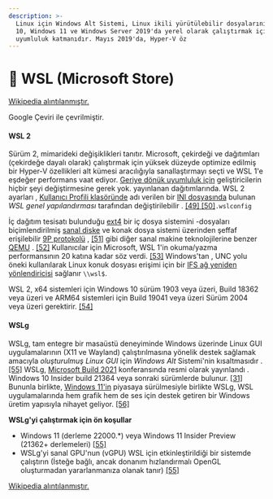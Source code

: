 ```yaml
---
description: >-
  Linux için Windows Alt Sistemi, Linux ikili yürütülebilir dosyalarını Windows
  10, Windows 11 ve Windows Server 2019'da yerel olarak çalıştırmak için bir
  uyumluluk katmanıdır. Mayıs 2019'da, Hyper-V öz
---
```


# 🐧 WSL (Microsoft Store)

[Wikipedia alıntılanmıştır.](https://en.wikipedia.org/wiki/Windows\_Subsystem\_for\_Linux)

Google Çeviri ile çevrilmiştir.

#### WSL 2

Sürüm 2, mimarideki değişiklikleri tanıtır. Microsoft, çekirdeği ve dağıtımları (çekirdeğe dayalı olarak) çalıştırmak için yüksek düzeyde optimize edilmiş bir Hyper-V özellikleri alt kümesi aracılığıyla sanallaştırmayı seçti ve WSL 1'e eşdeğer performans vaat ediyor. [Geriye dönük uyumluluk için](https://en.wikipedia.org/wiki/Backward\_compatibility) geliştiricilerin hiçbir şeyi değiştirmesine gerek yok. yayınlanan dağıtımlarında. WSL 2 ayarları , [Kullanıcı Profili klasöründe](https://en.wikipedia.org/wiki/Special\_folder) adı verilen bir [INI dosyasında](https://en.wikipedia.org/wiki/INI\_file) bulunan _WSL genel yapılandırması_ tarafından değiştirilebilir . [\[49\] ](https://en.wikipedia.org/wiki/Windows\_Subsystem\_for\_Linux#cite\_note-Loewen,\_Microsoft\_devblog,\_2019-49)[\[50\]](https://en.wikipedia.org/wiki/Windows\_Subsystem\_for\_Linux#cite\_note-Hillis,\_GitHub,\_2019-50)`.wslconfig`

İç dağıtım tesisatı bulunduğu [ext4](https://en.wikipedia.org/wiki/Ext4) bir iç dosya sistemini -dosyaları biçimlendirilmiş [sanal diske](https://en.wikipedia.org/wiki/Virtual\_disk) ve konak dosya sistemi üzerinden şeffaf erişilebilir [9P protokolü](https://en.wikipedia.org/wiki/9P\_\(protocol\)) , [\[51\]](https://en.wikipedia.org/wiki/Windows\_Subsystem\_for\_Linux#cite\_note-51) gibi diğer sanal makine teknolojilerine benzer [QEMU](https://en.wikipedia.org/wiki/QEMU) . [\[52\]](https://en.wikipedia.org/wiki/Windows\_Subsystem\_for\_Linux#cite\_note-52) Kullanıcılar için Microsoft, WSL 1'in okuma/yazma performansının 20 katına kadar söz verdi. [\[53\]](https://en.wikipedia.org/wiki/Windows\_Subsystem\_for\_Linux#cite\_note-53) Windows'tan , UNC yolu öneki kullanılarak Linux konuk dosyası erişimi için bir [IFS ](https://en.wikipedia.org/wiki/Installable\_File\_System)[ağ yeniden yönlendiricisi](https://en.wikipedia.org/wiki/Network\_redirector) sağlanır `\\wsl$`.

WSL 2, x64 sistemleri için Windows 10 sürüm 1903 veya üzeri, Build 18362 veya üzeri ve ARM64 sistemleri için Build 19041 veya üzeri Sürüm 2004 veya üzeri gerektirir. [\[54\]](https://en.wikipedia.org/wiki/Windows\_Subsystem\_for\_Linux#cite\_note-54)

#### WSLg

WSLg, tam entegre bir masaüstü deneyiminde Windows üzerinde Linux GUI uygulamalarının (X11 ve Wayland) çalıştırılmasına yönelik destek sağlamak amacıyla _oluşturulmuş Linux GUI_ için _Windows Alt_ Sistemi'nin kısaltmasıdır . [\[55\]](https://en.wikipedia.org/wiki/Windows\_Subsystem\_for\_Linux#cite\_note-:1-55) WSLg, [Microsoft Build 2021](https://en.wikipedia.org/wiki/Microsoft\_Build\_2021) konferansında resmi olarak yayınlandı . Windows 10 Insider build 21364 veya sonraki sürümlerde bulunur. [\[31\]](https://en.wikipedia.org/wiki/Windows\_Subsystem\_for\_Linux#cite\_note-:0-31) Bununla birlikte, [Windows 11'in](https://en.wikipedia.org/wiki/Windows\_11) piyasaya sürülmesiyle birlikte WSLg, WSL uygulamalarında hem grafik hem de ses için destek getiren bir Windows üretim yapısıyla nihayet geliyor. [\[56\]](https://en.wikipedia.org/wiki/Windows\_Subsystem\_for\_Linux#cite\_note-56)

**WSLg'yi çalıştırmak için ön koşullar**

* Windows 11 (derleme 22000.\*) veya Windows 11 Insider Preview (21362+ derlemeleri) [\[55\]](https://en.wikipedia.org/wiki/Windows\_Subsystem\_for\_Linux#cite\_note-:1-55)
* WSLg'yi sanal GPU'nun (vGPU) WSL için etkinleştirildiği bir sistemde çalıştırın (İsteğe bağlı, ancak donanım hızlandırmalı OpenGL oluşturmadan yararlanmanıza olanak tanır) [\[55\]](https://en.wikipedia.org/wiki/Windows\_Subsystem\_for\_Linux#cite\_note-:1-55)

[Wikipedia alıntılanmıştır.](https://en.wikipedia.org/wiki/Windows\_Subsystem\_for\_Linux)
